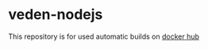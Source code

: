 # veden-nodejs
This repository is for used automatic builds on [docker hub](https://hub.docker.com/r/veden/nodejs/)
